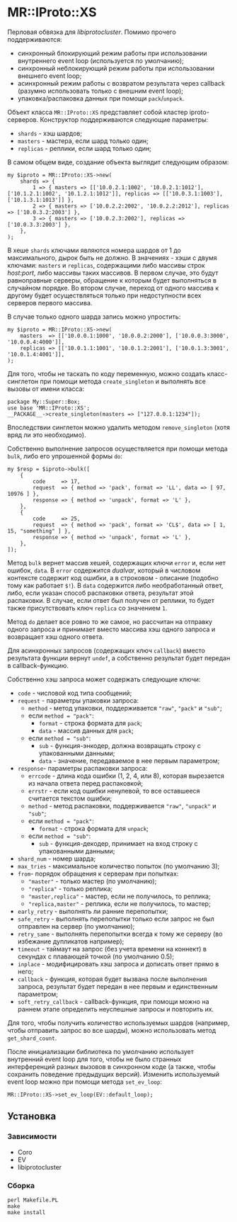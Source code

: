 # MR::IProto::XS

Перловая обвязка для *libiprotocluster*. Помимо прочего поддерживаются:

* синхронный блокирующий режим работы при использовании внутреннего event loop (используется по умолчанию);
* синхронный неблокирующий режим работы при использовании внешнего event loop;
* асинхронный режим работы с возвратом результата через callback (разумно использовать только с внешним event loop);
* упаковка/распаковка данных при помощи `pack`/`unpack`.

Объект класса `MR::IProto::XS` представляет собой кластер iproto-серверов. Конструктор поддерживаются следующие параметры:

* `shards` - хэш шардов;
* `masters` - мастера, если шард только один;
* `replicas` - реплики, если шард только один;

В самом общем виде, создание объекта выглядит следующим образом:
```
my $iproto = MR::IProto::XS->new(
    shards => {
        1 => { masters => [['10.0.2.1:1002', '10.0.2.1:1012'], ['10.1.2.1:1002', '10.1.2.1:1012']], replicas => [['10.0.3.1:1003'], ['10.1.3.1:1013']] },
        2 => { masters => ['10.0.2.2:2002', '10.0.2.2:2012'], replicas => ['10.0.3.2:2003'] },
        3 => { masters => ['10.0.2.3:2002'], replicas => ['10.0.3.3:2003'] },
    },
);
```

В хеше `shards` ключами являются номера шардов от 1 до максимального, дырок быть не должно. В значениях - хэши с двумя ключами: `masters` и `replicas`, содержащими либо массивы строк _host:port_, либо массивы таких массивов. В первом случае, это будут равноправные серверы, обращение к которым будет выполняться в случайном порядке. Во втором случае, переход от одного массива к другому будет осуществляться только при недоступности всех серверов первого массива.

В случае только одного шарда запись можно упростить:
```
my $iproto = MR::IProto::XS->new(
    masters  => [['10.0.0.1:1000', '10.0.0.2:2000'], ['10.0.0.3:3000', '10.0.0.4:4000']],
    replicas => [['10.0.1.1:1001', '10.0.1.2:2001'], ['10.0.1.3:3001', '10.0.1.4:4001']],
);
```

Для того, чтобы не таскать по коду переменную, можно создать класс-синглетон при помощи метода `create_singleton` и выполнять все вызовы от имени класса:
```
package My::Super::Box;
use base 'MR::IProto::XS';
__PACKAGE__->create_singleton(masters => ["127.0.0.1:1234"]);
```

Впоследствии синглетон можно удалить методом `remove_singleton` (хотя вряд ли это необходимо).

Собственно выполнение запросов осуществляется при помощи метода `bulk`, либо его упрошенной формы `do`:
```
my $resp = $iproto->bulk([
    {
        code     => 17,
        request  => { method => 'pack', format => 'LL', data => [ 97, 10976 ] },
        response => { method => 'unpack', format => 'L' },
    },
    {
        code     => 25,
        request  => { method => 'pack', format => 'CL$', data => [ 1, 15, "something" ] },
        response => { method => 'unpack', format => 'L' },
    },
]);
```

Метод `bulk` вернет массив хешей, содержащих ключи `error` и, если нет ошибок, `data`. В `error` содержится _dualvar_, который в числовом контексте содержит код ошибки, а в строковом - описание (подобно тому как работает `$!`). В `data` содержится либо необработанный ответ, либо, если указан способ распаковки ответа, результат этой распаковки. В случае, если ответ был получен от реплики, то будет также присутствовать ключ `replica` со значением `1`.

Метод `do` делает все ровно то же самое, но рассчитан на отправку одного запроса и принимает вместо массива хэш одного запроса и возвращает хэш одного ответа.

Для асинхронных запросов (содержащих ключ `callback`) вместо результата функции вернут `undef`, а собственно результат будет передан в callback-функцию.

Собственно хэш запроса может содержать следующие ключи:

* `code` - числовой код типа сообщений;
* `request` - параметры упаковки запроса:
  * `method` - метод упаковки, поддерживается `"raw"`, `"pack"` и `"sub"`;
  * если `method = "pack"`:
    * `format` - строка формата для `pack`;
    * `data` - массив данных для `pack`;
  * если `method = "sub"`:
    * `sub` - функция-энкодер, должна возвращать строку с упакованными данными;
    * `data` - значение, передаваемое в нее первым параметром;
* `response`- параметры распаковки запроса:
  * `errcode` - длина кода ошибки (1, 2, 4, или 8), которая вырезается из начала ответа перед распаковкой;
  * `errstr` - если код ошибки ненулевой, то все оставшееся считается текстом ошибки;
  * `method` - метод распаковки, поддерживается `"raw"`, `"unpack"` и `"sub"`;
  * если `method = "pack"`:
    * `format` - строка формата для `unpack`;
  * если `method = "sub"`:
    * `sub` - функция-декодер, принимает на вход строку с упакованными данными;
* `shard_num` - номер шарда;
* `max_tries` - максимальное количество попыток (по умолчанию 3);
* `from`- порядок обращения к серверам при попытках:
  * `"master"` - только мастер (по умолчанию);
  * `"replica"` - только реплика;
  * `"master,replica"` - мастер, если не получилось, то реплика;
  * `"replica,master"` - реплика, если не получилось, то мастер;
* `early_retry` - выполнять ли ранние перепопытки;
* `safe_retry` - выполнять перепопытки только если запрос не был отправлен на сервер (по умолчанию);
* `retry_same` - выполнять перепопытки всегда к тому же серверу (во избежание дупликатов например);
* `timeout` - таймаут на запрос (без учета времени на коннект) в секундах с плавающей точкой (по умолчанию 0.5);
* `inplace` - модифицировать хэш запроса и дописать ответ прямо в него;
* `callback` - функция, которая будет вызвана после выполнения запроса, результат будет передан в нее первым и единственным параметром;
* `soft_retry_callback` - callback-функция, при помощи можно на раннем этапе определить неуспешные запросы и повторить их.

Для того, чтобы получить количество используемых шардов (например, чтобы отправить запрос во все шарды), можно использовать метод `get_shard_count`.

После инициализации библиотека по умолчанию использует внутренний event loop для того, чтобы не было странных интерференций разных вызовов в синхронном коде (а также, чтобы сохранить поведение предыдущих версий). Изменить используемый event loop можно при помощи метода `set_ev_loop`:
```
MR::IProto::XS->set_ev_loop(EV::default_loop);
```

## Установка

### Зависимости

* Coro
* EV
* libiprotocluster

### Сборка

```
perl Makefile.PL
make
make install
```
